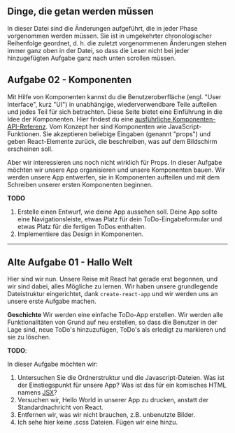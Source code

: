 ## Dinge, die getan werden müssen

In dieser Datei sind die Änderungen aufgeführt, die in jeder Phase vorgenommen werden müssen. Sie ist in umgekehrter chronologischer Reihenfolge geordnet, d. h. die zuletzt vorgenommenen Änderungen stehen immer ganz oben in der Datei, so dass die Leser nicht bei jeder hinzugefügten Aufgabe ganz nach unten scrollen müssen.

## Aufgabe 02 - Komponenten

Mit Hilfe von Komponenten kannst du die Benutzeroberfläche (engl. "User Interface", kurz "UI") in unabhängige, wiederverwendbare Teile aufteilen und jedes Teil für sich betrachten. Diese Seite bietet eine Einführung in die Idee der Komponenten. Hier findest du eine [ausführliche Komponenten-API-Referenz](https://reactjs.org/docs/react-component.html). Vom Konzept her sind Komponenten wie JavaScript-Funktionen. Sie akzeptieren beliebige Eingaben (genannt "props") und geben React-Elemente zurück, die beschreiben, was auf dem Bildschirm erscheinen soll.

Aber wir interessieren uns noch nicht wirklich für Props. In dieser Aufgabe möchten wir unsere App organisieren und unsere Komponenten bauen. Wir werden unsere App entwerfen, sie in Komponenten aufteilen und mit dem Schreiben unserer ersten Komponenten beginnen.

**TODO**

1. Erstelle einen Entwurf, wie deine App aussehen soll. Deine App sollte eine Navigationsleiste, etwas Platz für dein ToDo-Eingabeformular und etwas Platz für die fertigen ToDos enthalten.
2. Implementiere das Design in Komponenten.

---

## Alte Aufgabe 01 - Hallo Welt

Hier sind wir nun. Unsere Reise mit React hat gerade erst begonnen, und wir sind dabei, alles Mögliche zu lernen. Wir haben unsere grundlegende Dateistruktur eingerichtet, dank `create-react-app` und wir werden uns an unsere erste Aufgabe machen.

**Geschichte**
Wir werden eine einfache ToDo-App erstellen. Wir werden alle Funktionalitäten von Grund auf neu erstellen, so dass die Benutzer in der Lage sind, neue ToDo's hinzuzufügen, ToDo's als erledigt zu markieren und sie zu löschen.

**TODO**:

In dieser Aufgabe möchten wir:

1. Untersuchen Sie die Ordnerstruktur und die Javascript-Dateien. Was ist der Einstiegspunkt für unsere App? Was ist das für ein komisches HTML namens [JSX](https://reactjs.org/docs/introducing-jsx.html)?
2. Versuchen wir, Hello World in unserer App zu drucken, anstatt der Standardnachricht von React.
3. Entfernen wir, was wir nicht brauchen, z.B. unbenutzte Bilder.
4. Ich sehe hier keine .scss Dateien. Fügen wir eine hinzu.
